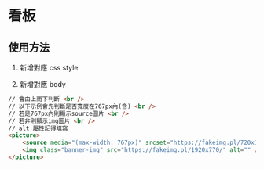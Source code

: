 # 看板

## 使用方法

1. 新增對應 css style

2. 新增對應 body

```html
// 會由上而下判斷 <br />
// 以下示例會先判斷是否寬度在767px內(含) <br />
// 若是767px內則顯示source圖片 <br />
// 若非則顯示img圖片 <br />
// alt 屬性記得填寫
<picture>
    <source media="(max-width: 767px)" srcset="https://fakeimg.pl/720x1050/" />
    <img class="banner-img" src="https://fakeimg.pl/1920x770/" alt="" />
</picture>
```
